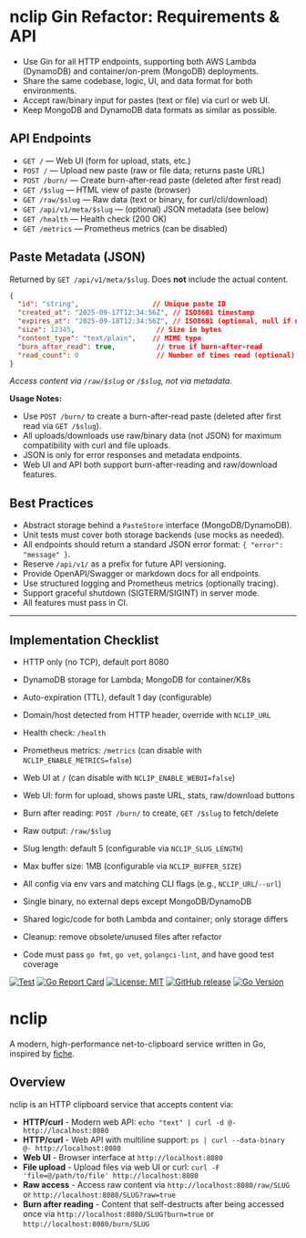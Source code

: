 

# nclip Gin Refactor: Requirements & API

- Use Gin for all HTTP endpoints, supporting both AWS Lambda (DynamoDB) and container/on-prem (MongoDB) deployments.
- Share the same codebase, logic, UI, and data format for both environments.
- Accept raw/binary input for pastes (text or file) via curl or web UI.
- Keep MongoDB and DynamoDB data formats as similar as possible.



## API Endpoints

- `GET /` — Web UI (form for upload, stats, etc.)
- `POST /` — Upload new paste (raw or file data; returns paste URL)
- `POST /burn/` — Create burn-after-read paste (deleted after first read)
- `GET /$slug` — HTML view of paste (browser)
- `GET /raw/$slug` — Raw data (text or binary, for curl/cli/download)
- `GET /api/v1/meta/$slug` — (optional) JSON metadata (see below)
- `GET /health` — Health check (200 OK)
- `GET /metrics` — Prometheus metrics (can be disabled)


## Paste Metadata (JSON)

Returned by `GET /api/v1/meta/$slug`. Does **not** include the actual content.

```json
{
  "id": "string",                  // Unique paste ID
  "created_at": "2025-09-17T12:34:56Z", // ISO8601 timestamp
  "expires_at": "2025-09-18T12:34:56Z", // ISO8601 (optional, null if no expiry)
  "size": 12345,                    // Size in bytes
  "content_type": "text/plain",    // MIME type
  "burn_after_read": true,          // true if burn-after-read
  "read_count": 0                   // Number of times read (optional)
}
```

*Access content via `/raw/$slug` or `/$slug`, not via metadata.*


**Usage Notes:**
- Use `POST /burn/` to create a burn-after-read paste (deleted after first read via `GET /$slug`).
- All uploads/downloads use raw/binary data (not JSON) for maximum compatibility with curl and file uploads.
- JSON is only for error responses and metadata endpoints.
- Web UI and API both support burn-after-reading and raw/download features.


## Best Practices

- Abstract storage behind a `PasteStore` interface (MongoDB/DynamoDB).
- Unit tests must cover both storage backends (use mocks as needed).
- All endpoints should return a standard JSON error format: `{ "error": "message" }`.
- Reserve `/api/v1/` as a prefix for future API versioning.
- Provide OpenAPI/Swagger or markdown docs for all endpoints.
- Use structured logging and Prometheus metrics (optionally tracing).
- Support graceful shutdown (SIGTERM/SIGINT) in server mode.
- All features must pass in CI.

---



## Implementation Checklist

- HTTP only (no TCP), default port 8080
- DynamoDB storage for Lambda; MongoDB for container/K8s
- Auto-expiration (TTL), default 1 day (configurable)
- Domain/host detected from HTTP header, override with `NCLIP_URL`

- Health check: `/health`
- Prometheus metrics: `/metrics` (can disable with `NCLIP_ENABLE_METRICS=false`)
- Web UI at `/` (can disable with `NCLIP_ENABLE_WEBUI=false`)
- Web UI: form for upload, shows paste URL, stats, raw/download buttons
- Burn after reading: `POST /burn/` to create, `GET /$slug` to fetch/delete
- Raw output: `/raw/$slug`
- Slug length: default 5 (configurable via `NCLIP_SLUG_LENGTH`)
- Max buffer size: 1MB (configurable via `NCLIP_BUFFER_SIZE`)
- All config via env vars and matching CLI flags (e.g., `NCLIP_URL`/`--url`)
- Single binary, no external deps except MongoDB/DynamoDB
- Shared logic/code for both Lambda and container; only storage differs
- Cleanup: remove obsolete/unused files after refactor
- Code must pass `go fmt`, `go vet`, `golangci-lint`, and have good test coverage


[![Test](https://github.com/johnwmail/nclip/workflows/Test/badge.svg)](https://github.com/johnwmail/nclip/actions)
[![Go Report Card](https://goreportcard.com/badge/github.com/johnwmail/nclip)](https://goreportcard.com/report/github.com/johnwmail/nclip)
[![License: MIT](https://img.shields.io/badge/License-MIT-yellow.svg)](https://opensource.org/licenses/MIT)
[![GitHub release](https://img.shields.io/github/release/johnwmail/nclip.svg)](https://github.com/johnwmail/nclip/releases)
[![Go Version](https://img.shields.io/badge/go-1.25+-blue.svg)](https://golang.org/)


# nclip


A modern, high-performance net-to-clipboard service written in Go, inspired by [fiche](https://github.com/solusipse/fiche).


## Overview


nclip is an HTTP clipboard service that accepts content via:
- **HTTP/curl** - Modern web API: `echo "text" | curl -d @- http://localhost:8080`
- **HTTP/curl** - Web API with multiline support: `ps | curl --data-binary @- http://localhost:8080`
- **Web UI** - Browser interface at `http://localhost:8080`
- **File upload** - Upload files via web UI or curl: `curl -F 'file=@/path/to/file' http://localhost:8080`
- **Raw access** - Access raw content via `http://localhost:8080/raw/SLUG` or `http://localhost:8080/SLUG?raw=true`
- **Burn after reading** - Content that self-destructs after being accessed once via `http://localhost:8080/SLUG?burn=true` or `http://localhost:8080/burn/SLUG`
